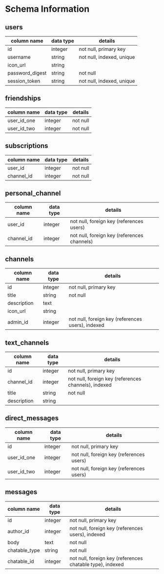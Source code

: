 # Schema Information

## users
column name     | data type | details
----------------|-----------|-----------------------
id              | integer   | not null, primary key
username        | string    | not null, indexed, unique
icon_url        | string    |
password_digest | string    | not null
session_token   | string    | not null, indexed, unique

## friendships
column name     | data type | details
----------------|-----------|-----------------------
user_id_one     | integer   | not null
user_id_two     | integer   | not null

## subscriptions
column name     | data type | details
----------------|-----------|-----------------------
user_id         | integer   | not null
channel_id      | integer   | not null

## personal_channel
column name    | data type | details
---------------|-----------|-----------------------
user_id        | integer   | not null, foreign key (references users)
channel_id     | integer   | not null, foreign key (references channels)

## channels
column name    | data type | details
---------------|-----------|-----------------------
id             | integer   | not null, primary key
title          | string    | not null
description    | text      |
icon_url       | string    |
admin_id       | integer   | not null, foreign key (references users), indexed

## text_channels
column name | data type | details
------------|-----------|-----------------------
id          | integer   | not null, primary key
channel_id  | integer   | not null, foreign key (references channels), indexed
title       | string    | not null
description | string    |

## direct_messages
column name | data type | details
------------|-----------|-----------------------
id          | integer   | not null, primary key
user_id_one | integer   | not null, foreign key (references users)
user_id_two | integer   | not null, foreign key (references users)

## messages
column name     | data type | details
----------------|-----------|-----------------------
id              | integer   | not null, primary key
author_id       | integer   | not null, foreign key (references users), indexed
body            | text      | not null
chatable_type   | string    | not null
chatable_id     | integer   | not null, foreign key (references chatable type), indexed
